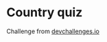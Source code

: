 # Country quiz
Challenge from [devchallenges.io](https://devchallenges.io/challenges/Bu3G2irnaXmfwQ8sZkw8)
